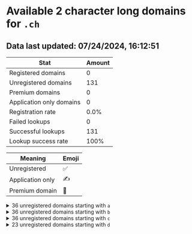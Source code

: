 # Available 2 character long domains for `.ch`

## Data last updated: 07/24/2024, 16:12:51

|Stat|Amount|
|--|--|
|Registered domains|0|
|Unregistered domains|131|
|Premium domains|0|
|Application only domains|0|
|Registration rate|0.0%|
|Failed lookups|0|
|Successful lookups|131|
|Lookup success rate|100%|


|Meaning|Emoji|
|--|--|
|Unregistered|:white_check_mark:|
|Application only|:writing_hand:|
|Premium domain|:gem:|

<details>
<summary>36 unregistered domains starting with <bold><code>a</code></bold></summary>

|Type|Domain|
|--|--|
|:white_check_mark:|`a0.ch`|
|:white_check_mark:|`a1.ch`|
|:white_check_mark:|`a2.ch`|
|:white_check_mark:|`a3.ch`|
|:white_check_mark:|`a4.ch`|
|:white_check_mark:|`a5.ch`|
|:white_check_mark:|`a6.ch`|
|:white_check_mark:|`a7.ch`|
|:white_check_mark:|`a8.ch`|
|:white_check_mark:|`a9.ch`|
|:white_check_mark:|`aa.ch`|
|:white_check_mark:|`ab.ch`|
|:white_check_mark:|`ac.ch`|
|:white_check_mark:|`ad.ch`|
|:white_check_mark:|`ae.ch`|
|:white_check_mark:|`af.ch`|
|:white_check_mark:|`ag.ch`|
|:white_check_mark:|`ah.ch`|
|:white_check_mark:|`ai.ch`|
|:white_check_mark:|`aj.ch`|
|:white_check_mark:|`ak.ch`|
|:white_check_mark:|`al.ch`|
|:white_check_mark:|`am.ch`|
|:white_check_mark:|`an.ch`|
|:white_check_mark:|`ao.ch`|
|:white_check_mark:|`ap.ch`|
|:white_check_mark:|`aq.ch`|
|:white_check_mark:|`ar.ch`|
|:white_check_mark:|`as.ch`|
|:white_check_mark:|`at.ch`|
|:white_check_mark:|`au.ch`|
|:white_check_mark:|`av.ch`|
|:white_check_mark:|`aw.ch`|
|:white_check_mark:|`ax.ch`|
|:white_check_mark:|`ay.ch`|
|:white_check_mark:|`az.ch`|
</details>
<details>
<summary>36 unregistered domains starting with <bold><code>b</code></bold></summary>

|Type|Domain|
|--|--|
|:white_check_mark:|`b0.ch`|
|:white_check_mark:|`b1.ch`|
|:white_check_mark:|`b2.ch`|
|:white_check_mark:|`b3.ch`|
|:white_check_mark:|`b4.ch`|
|:white_check_mark:|`b5.ch`|
|:white_check_mark:|`b6.ch`|
|:white_check_mark:|`b7.ch`|
|:white_check_mark:|`b8.ch`|
|:white_check_mark:|`b9.ch`|
|:white_check_mark:|`ba.ch`|
|:white_check_mark:|`bb.ch`|
|:white_check_mark:|`bc.ch`|
|:white_check_mark:|`bd.ch`|
|:white_check_mark:|`be.ch`|
|:white_check_mark:|`bf.ch`|
|:white_check_mark:|`bg.ch`|
|:white_check_mark:|`bh.ch`|
|:white_check_mark:|`bi.ch`|
|:white_check_mark:|`bj.ch`|
|:white_check_mark:|`bk.ch`|
|:white_check_mark:|`bl.ch`|
|:white_check_mark:|`bm.ch`|
|:white_check_mark:|`bn.ch`|
|:white_check_mark:|`bo.ch`|
|:white_check_mark:|`bp.ch`|
|:white_check_mark:|`bq.ch`|
|:white_check_mark:|`br.ch`|
|:white_check_mark:|`bs.ch`|
|:white_check_mark:|`bt.ch`|
|:white_check_mark:|`bu.ch`|
|:white_check_mark:|`bv.ch`|
|:white_check_mark:|`bw.ch`|
|:white_check_mark:|`bx.ch`|
|:white_check_mark:|`by.ch`|
|:white_check_mark:|`bz.ch`|
</details>
<details>
<summary>36 unregistered domains starting with <bold><code>c</code></bold></summary>

|Type|Domain|
|--|--|
|:white_check_mark:|`c0.ch`|
|:white_check_mark:|`c1.ch`|
|:white_check_mark:|`c2.ch`|
|:white_check_mark:|`c3.ch`|
|:white_check_mark:|`c4.ch`|
|:white_check_mark:|`c5.ch`|
|:white_check_mark:|`c6.ch`|
|:white_check_mark:|`c7.ch`|
|:white_check_mark:|`c8.ch`|
|:white_check_mark:|`c9.ch`|
|:white_check_mark:|`ca.ch`|
|:white_check_mark:|`cb.ch`|
|:white_check_mark:|`cc.ch`|
|:white_check_mark:|`cd.ch`|
|:white_check_mark:|`ce.ch`|
|:white_check_mark:|`cf.ch`|
|:white_check_mark:|`cg.ch`|
|:white_check_mark:|`ch.ch`|
|:white_check_mark:|`ci.ch`|
|:white_check_mark:|`cj.ch`|
|:white_check_mark:|`ck.ch`|
|:white_check_mark:|`cl.ch`|
|:white_check_mark:|`cm.ch`|
|:white_check_mark:|`cn.ch`|
|:white_check_mark:|`co.ch`|
|:white_check_mark:|`cp.ch`|
|:white_check_mark:|`cq.ch`|
|:white_check_mark:|`cr.ch`|
|:white_check_mark:|`cs.ch`|
|:white_check_mark:|`ct.ch`|
|:white_check_mark:|`cu.ch`|
|:white_check_mark:|`cv.ch`|
|:white_check_mark:|`cw.ch`|
|:white_check_mark:|`cx.ch`|
|:white_check_mark:|`cy.ch`|
|:white_check_mark:|`cz.ch`|
</details>
<details>
<summary>23 unregistered domains starting with <bold><code>d</code></bold></summary>

|Type|Domain|
|--|--|
|:white_check_mark:|`da.ch`|
|:white_check_mark:|`db.ch`|
|:white_check_mark:|`dc.ch`|
|:white_check_mark:|`dd.ch`|
|:white_check_mark:|`de.ch`|
|:white_check_mark:|`df.ch`|
|:white_check_mark:|`dg.ch`|
|:white_check_mark:|`dh.ch`|
|:white_check_mark:|`di.ch`|
|:white_check_mark:|`dj.ch`|
|:white_check_mark:|`dk.ch`|
|:white_check_mark:|`dl.ch`|
|:white_check_mark:|`dm.ch`|
|:white_check_mark:|`dn.ch`|
|:white_check_mark:|`do.ch`|
|:white_check_mark:|`dp.ch`|
|:white_check_mark:|`dq.ch`|
|:white_check_mark:|`dr.ch`|
|:white_check_mark:|`ds.ch`|
|:white_check_mark:|`dt.ch`|
|:white_check_mark:|`du.ch`|
|:white_check_mark:|`dv.ch`|
|:white_check_mark:|`dw.ch`|
</details>